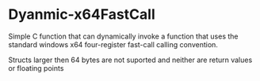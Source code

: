 # Dyanmic-x64FastCall

Simple C function that can dynamically invoke a function that 
uses the standard windows x64 four-register fast-call calling convention.

Structs larger then 64 bytes are not suported and neither are return values
or floating points
